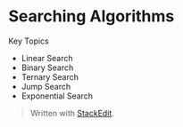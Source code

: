 
# Searching Algorithms
Key Topics

- Linear Search
- Binary Search
- Ternary Search
- Jump Search
- Exponential Search





> Written with [StackEdit](https://stackedit.io/).
<!--stackedit_data:
eyJoaXN0b3J5IjpbLTIwNjE3MDM3MDddfQ==
-->